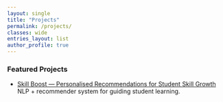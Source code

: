 ```yaml
---
layout: single
title: "Projects"
permalink: /projects/
classes: wide
entries_layout: list
author_profile: true
---
```



### Featured Projects

- [Skill Boost — Personalised Recommendations for Student Skill Growth](/projects/skill-boost/)  
  NLP + recommender system for guiding student learning.



